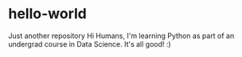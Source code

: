 # hello-world
Just another repository
Hi Humans, I'm learning Python as part of an undergrad course in Data Science. It's all good! :)
